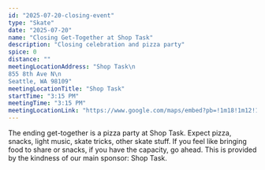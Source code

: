 ```yaml
---
id: "2025-07-20-closing-event"
type: "Skate"
date: "2025-07-20"
name: "Closing Get-Together at Shop Task"
description: "Closing celebration and pizza party"
spice: 0
distance: ""
meetingLocationAddress: "Shop Task\n
855 8th Ave N\n
Seattle, WA 98109"
meetingLocationTitle: "Shop Task"
startTime: "3:15 PM"
meetingTime: "3:15 PM"
meetingLocationLink: "https://www.google.com/maps/embed?pb=!1m18!1m12!1m3!1d2688.9546241384414!2d-122.34120949999999!3d47.627013299999994!2m3!1f0!2f0!3f0!3m2!1i1024!2i768!4f13.1!3m3!1m2!1s0x5490146018d1cfef%3A0x5b4d072f58dc5393!2sShop%20Task%20-%20Inline%20Skate%20Shop!5e0!3m2!1sen!2sus!4v1748732551737!5m2!1sen!2sus"
---
```


The ending get-together is a pizza party at Shop Task. Expect pizza, snacks, light music, skate tricks, other skate stuff. If you feel like bringing food to share or snacks, if you have the capacity, go ahead. This is provided by the kindness of our main sponsor: Shop Task.
